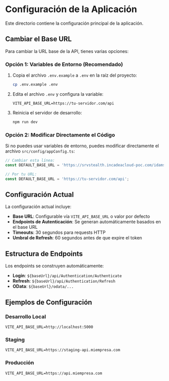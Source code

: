 # Configuración de la Aplicación

Este directorio contiene la configuración principal de la aplicación.

## Cambiar el Base URL

Para cambiar la URL base de la API, tienes varias opciones:

### Opción 1: Variables de Entorno (Recomendado)

1. Copia el archivo `.env.example` a `.env` en la raíz del proyecto:
   ```bash
   cp .env.example .env
   ```

2. Edita el archivo `.env` y configura la variable:
   ```env
   VITE_API_BASE_URL=https://tu-servidor.com/api
   ```

3. Reinicia el servidor de desarrollo:
   ```bash
   npm run dev
   ```

### Opción 2: Modificar Directamente el Código

Si no puedes usar variables de entorno, puedes modificar directamente el archivo `src/config/appConfig.ts`:

```typescript
// Cambiar esta línea:
const DEFAULT_BASE_URL = 'https://srvstealth.incadeacloud-poc.com/idamsWebApi';

// Por tu URL:
const DEFAULT_BASE_URL = 'https://tu-servidor.com/api';
```

## Configuración Actual

La configuración actual incluye:

- **Base URL**: Configurable vía `VITE_API_BASE_URL` o valor por defecto
- **Endpoints de Autenticación**: Se generan automáticamente basados en el base URL
- **Timeouts**: 30 segundos para requests HTTP
- **Umbral de Refresh**: 60 segundos antes de que expire el token

## Estructura de Endpoints

Los endpoints se construyen automáticamente:

- **Login**: `${baseUrl}/api/Authentication/Authenticate`
- **Refresh**: `${baseUrl}/api/Authentication/Refresh`
- **OData**: `${baseUrl}/odata/...`

## Ejemplos de Configuración

### Desarrollo Local
```env
VITE_API_BASE_URL=http://localhost:5000
```

### Staging
```env
VITE_API_BASE_URL=https://staging-api.miempresa.com
```

### Producción
```env
VITE_API_BASE_URL=https://api.miempresa.com
```
